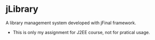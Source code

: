 # jLibrary
A library management system developed with jFinal framework.

- This is only my assignment for J2EE course, not for pratical usage.
